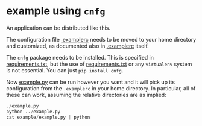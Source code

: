 # example using `cnfg`

An application can be distributed like this.

The configuration file [.examplerc][] needs to be moved to your home
directory and customized, as documented also in [.examplerc][] itself.

The `cnfg` package needs to be installed. This is specified in
[requirements.txt][], but the use of [requirements.txt][] or any
`virtualenv` system is not essential. You can just `pip install cnfg`.

Now [example.py][] can be run however you want and it will pick up its
configuration from the `.examplerc` in your home directory. In
particular, all of these can work, assuming the relative directories
are as implied:

```python
./example.py
python ../example.py
cat example/example.py | python
```

[.examplerc]: .examplerc
[requirements.txt]: requirements.txt
[example.py]: example.py

